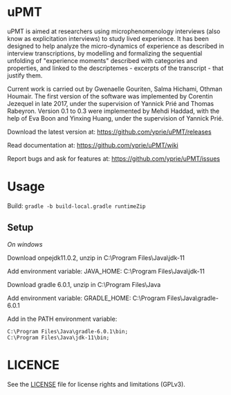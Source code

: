 # uPMT

uPMT is aimed at researchers using microphenomenology interviews (also know as explicitation interviews) to study lived experience. It has been designed to help analyze the micro-dynamics of experience as described in interview transcriptions, by modelling and formalizing the sequential unfolding of "experience moments" described with categories and properties, and linked to the descriptemes - excerpts of the transcript - that justify them.

Current work is carried out by Gwenaelle Gouriten, Salma Hichami,  Othman Houmair. The first version of the software was implemented by Corentin Jezequel in late 2017, under the supervision of Yannick Prié and Thomas Rabeyron. Version 0.1 to 0.3 were implemented by Mehdi Haddad, with the help of Eva Boon and Yinxing Huang, under the supervision of Yannick Prié. 

Download the latest version at: https://github.com/yprie/uPMT/releases

Read documentation at: https://github.com/yprie/uPMT/wiki

Report bugs and ask for features at: https://github.com/yprie/uPMT/issues

# Usage

Build: `gradle -b build-local.gradle runtimeZip`

## Setup

*On windows*

Download onpejdk11.0.2, unzip in C:\Program Files\Java\jdk-11

Add environment variable: JAVA_HOME: C:\Program Files\Java\jdk-11

Download gradle 6.0.1, unzip in C:\Program Files\Java

Add environment variable: GRADLE_HOME: C:\Program Files\Java\gradle-6.0.1

Add in the PATH environment variable: 

    C:\Program Files\Java\gradle-6.0.1\bin;
    C:\Program Files\Java\jdk-11\bin;
    


# LICENCE

See the [LICENSE](LICENSE) file for license rights and limitations (GPLv3). 
